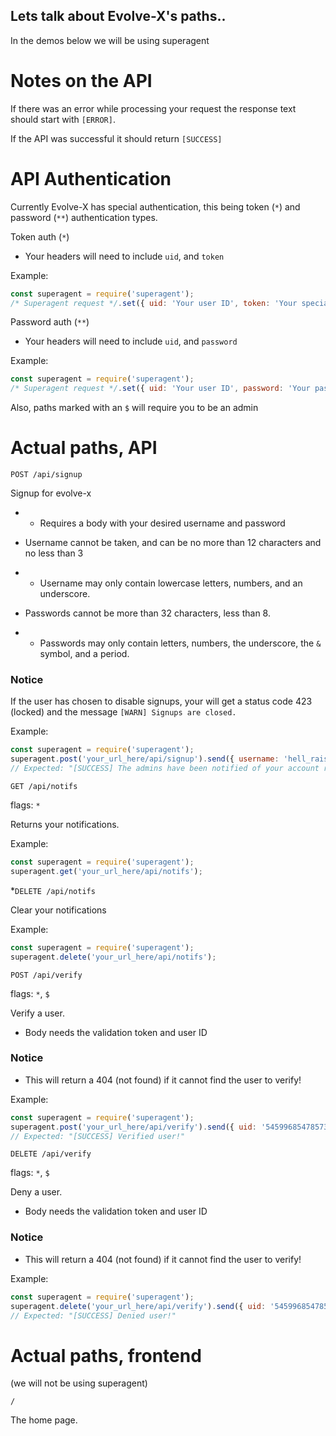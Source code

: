 ## Lets talk about Evolve-X's paths..

In the demos below we will be using superagent

# Notes on the API

If there was an error while processing your request the response text should start with `[ERROR]`.

If the API was successful it should return `[SUCCESS]`

# API Authentication
Currently Evolve-X has special authentication, this being token (`*`) and password (`**`) authentication types.

Token auth (`*`)
- Your headers will need to include `uid`, and `token`

Example:
```js
const superagent = require('superagent');
/* Superagent request */.set({ uid: 'Your user ID', token: 'Your special token' });
```

Password auth (`**`)
- Your headers will need to include `uid`, and `password`

Example:
```js
const superagent = require('superagent');
/* Superagent request */.set({ uid: 'Your user ID', password: 'Your password' });
```

Also, paths marked with an `$` will require you to be an admin

# Actual paths, API

`POST /api/signup`

Signup for evolve-x

- * Requires a body with your desired username and password


* Username cannot be taken, and can be no more than 12 characters and no less than 3
- * Username may only contain lowercase letters, numbers, and an underscore.
* Passwords cannot be more than 32 characters, less than 8.
- * Passwords may only contain letters, numbers, the underscore, the `&` symbol, and a period.

### Notice

If the user has chosen to disable signups, your will get a status code 423 (locked) and the message `[WARN] Signups are closed.`

Example:
```js
const superagent = require('superagent');
superagent.post('your_url_here/api/signup').send({ username: 'hell_raiser420', password: 'omgItsNull9000' });
// Expected: "[SUCCESS] The admins have been notified of your account request!"
```

`GET /api/notifs`

flags: `*`

Returns your notifications.

Example:
```js
const superagent = require('superagent');
superagent.get('your_url_here/api/notifs');
```

*`DELETE /api/notifs`

Clear your notifications

Example:
```js
const superagent = require('superagent');
superagent.delete('your_url_here/api/notifs');
```

`POST /api/verify`

flags: `*`, `$`

Verify a user.

- Body needs the validation token and user ID

### Notice

- This will return a 404 (not found) if it cannot find the user to verify!

Example:
```js
const superagent = require('superagent');
superagent.post('your_url_here/api/verify').send({ uid: '545996854785731475959', token: 'bmpp2e2550-zFyBNHlL0LqSJRHAJw8v4dVk358wHgVAjI+FarmSR_Ga9pxioYl7l.VWV5bE5oR2ttajYzcExWUTFBTnc4UUZiOXlwQVk1R01EZHQ5bUpXWDU0aFUySlhzRmJodDY3UkplMlV3UUpuLQ==.NDQ2' });
// Expected: "[SUCCESS] Verified user!"
```

`DELETE /api/verify`

flags: `*`, `$`

Deny a user.

- Body needs the validation token and user ID

### Notice

- This will return a 404 (not found) if it cannot find the user to verify!

Example:
```js
const superagent = require('superagent');
superagent.delete('your_url_here/api/verify').send({ uid: '545996854785731475959', token: 'bmpp2e2550-zFyBNHlL0LqSJRHAJw8v4dVk358wHgVAjI+FarmSR_Ga9pxioYl7l.VWV5bE5oR2ttajYzcExWUTFBTnc4UUZiOXlwQVk1R01EZHQ5bUpXWDU0aFUySlhzRmJodDY3UkplMlV3UUpuLQ==.NDQ2' });
// Expected: "[SUCCESS] Denied user!"
```

# Actual paths, frontend
(we will not be using superagent)

`/`

The home page.
